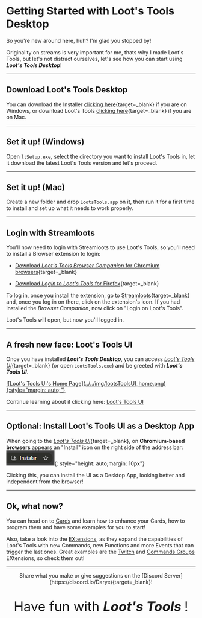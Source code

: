 # Getting Started with Loot's Tools Desktop

So you're new around here, huh? I'm glad you stopped by!

Originality on streams is very important for me, thats why I made Loot's Tools, but let's not distract ourselves, let's see how you can start using ***Loot's Tools Desktop***!

---

## Download Loot's Tools Desktop

You can download the Installer [clicking here](../../desktop/ltSetup.exe){target=_blank} if you are on Windows, or download Loot's Tools [clicking here](https://github.com/daryedev/lootstools/releases/latest/download/LootsTools.app.zip){target=_blank} if you are on Mac.

---

## Set it up! (Windows)

Open ```ltSetup.exe```, select the directory you want to install Loot's Tools in, let it download the latest Loot's Tools version and let's proceed.

---

## Set it up! (Mac)

Create a new folder and drop ```LootsTools.app``` on it, then run it for a first time to install and set up what it needs to work properly.

---

## Login with Streamloots

You'll now need to login with Streamloots to use Loot's Tools, so you'll need to install a Browser extension to login:

- [Download *Loot's Tools Browser Companion* for Chromium browsers](https://chrome.google.com/webstore/detail/nkoepodlaleolfmllaibllelcefbphfp){target=_blank}

- [Download *Login to Loot's Tools* for Firefox](https://addons.mozilla.org/en-US/firefox/addon/login-to-loot-s-tools/){target=_blank}

To log in, once you install the extension, go to [Streamloots](https://www.streamloots.com){target=_blank} and, once you log in on there, click on the extension's icon. If you had installed the *Browser Companion*, now click on "Login on Loot's Tools".

Loot's Tools will open, but now you'll logged in.

---

## A fresh new face: Loot's Tools UI

Once you have installed ***Loot's Tools Desktop***, you can access [*Loot's Tools UI*](https://lootstools.darye.dev/app){target=_blank} (or open ```LootsTools.exe```) and be greeted with ***Loot's Tools UI***.

<a href="https://lootstools.darye.dev/app">
![Loot's Tools UI's Home Page](../../img/lootsToolsUI_home.png){:style="margin: auto;"}
</a>

Continue learning about it clicking here: [Loot's Tools UI](../../desktop/lootsToolsUI)

---

## Optional: Install Loot's Tools UI as a Desktop App

When going to the [*Loot's Tools UI*](https://lootstools.darye.dev/app){target=_blank}, on **Chromium-based browsers** appears an "Install" icon on the right side of the address bar: ![Install Button](../../img/lootsToolsUI_installChrome.png){: style="height: auto;margin: 10px"}

Clicking this, you can install the UI as a Desktop App, looking better and independent from the browser!

---
## Ok, what now?

You can head on to [Cards](../../desktop/cards/index.md) and learn how to enhance your Cards, how to program them and have some examples for you to start!

Also, take a look into the [EXtensions](../../desktop/extensions/index.md), as they expand the capabilities of Loot's Tools with new Commands, new Functions and more Events that can trigger the last ones. Great examples are the [Twitch](../../desktop/extensions/twitch/index.md) and [Commands Groups](../../desktop/extensions/commandGroups/index.md) EXtensions, so check them out!

---

<center>Share what you make or give suggestions on the [Discord Server](https://discord.io/Darye){target=_blank}!
<br>

<p style="font-size:35px;">Have fun with <b><i>Loot's Tools </b></i>!</p></center>
